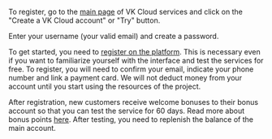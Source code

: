 To register, go to the [main page](https://mcs.mail.ru) of VK Cloud services and click on the "Create a VK Cloud account" or "Try" button.

Enter your username (your valid email) and create a password.

To get started, you need to [register on the platform](/docs/additionals/start/get-started/registration). This is necessary even if you want to familiarize yourself with the interface and test the services for free. To register, you will need to confirm your email, indicate your phone number and link a payment card. We will not deduct money from your account until you start using the resources of the project.

After registration, new customers receive welcome bonuses to their bonus account so that you can test the service for 60 days. Read more about bonus points [here](docs/ru/additionals/billing/concepts/promotions). After testing, you need to replenish the balance of the main account.

